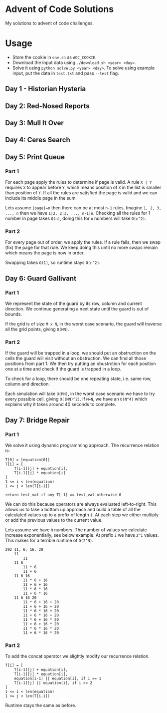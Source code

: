 # Advent of Code Solutions
My solutions to advent of code challenges.

# Usage

- Store the cookie in `env.sh` as `AOC_COOKIE`.
- Download the input data using `./download.sh <year> <day>`.
- Solve it using `python solve.py <year> <day>`. To solve using example input, put the data in `test.txt` and pass `--test` flag.


Day 1 - Historian Hysteria
--------------------------

Day 2: Red-Nosed Reports
------------------------

Day 3: Mull It Over
-------------------

Day 4: Ceres Search
-------------------

Day 5: Print Queue
------------------
### Part 1
For each page apply the rules to determine if page is valid.
A rule `X | Y` requires `X` to appear before `Y`, which means position of `X` in the list is smaller than position of `Y`. If all the rules are satisfied the page is valid and we can include its middle page in the sum

Lets assume `|page|=n` then there can be at most `n-1` rules. Imagine `1, 2, 3, ..., n` then we have `1|2, 2|3, ..., n-1|n`. Checking all the rules for 1 number in page takes `O(n)`, doing this for `n` numbers will take `O(n^2)`. 

### Part 2
For every page out of order, we apply the rules. If a rule fails, then we swap (fix) the page for that rule. We keep doing this until no more swaps remain which means the page is now in order.

Swapping takes `O(1)`, so runtime stays `O(n^2)`.

Day 6: Guard Gallivant
----------------------
### Part 1
We represent the state of the guard by its row, column and current direction. We continue generating a next state until the guard is out of bounds.

If the grid is of size `M x N`, in the worst case scenario, the guard will traverse all the grid points, giving `O(MN)`.

### Part 2
If the guard will be trapped in a loop, we should put an obstruction on the cells the guard will visit without an obstruction. We can find all those positions from part 1. We then try putting an obustrction for each position one at a time and check if the guard is trapped in a loop.

To check for a loop, there should be one repeating state, i.e. same row, column and direction.

Each simulation will take `O(MN)`, in the worst case scenario we have to try every possible cell, giving `O((MN)^2)`. If `M=N`, we have an `O(N^4)` which explains why it takes around 40 seconds to complete.

Day 7: Bridge Repair
--------------------
### Part 1
We solve it using dynamic programming approach. The recurrence relation is:

```
T[0] = [equation[0]]
T[i] = [
    T[i-1][j] + equation[i],
    T[i-1][j] * equation[i]
]
1 <= i < len(equation)
1 <= j < len(T[i-1])

return test_val if any T[-1] == test_val otherwise 0
```

We can do this because operators are always evaluated left-to-right. This allows us to take a bottom up approach and build a table of all the calculated values up to a prefix of length `i`. At each step we either multiply or add the previous values to the current value.

Lets assume we have `N` numbers. The number of values we calculate increase exponentially, see below example. At prefix `i` we have `2^i` values. This makes for a terrible runtime of `O(2^N)`.

```
292 11, 6, 16, 20
    11
        11
    11 6
        11 * 6
        11 + 6
    11 6 16
        11 * 6 + 16
        11 + 6 + 16
        11 * 6 * 16
        11 + 6 * 16
    11 6 16 20
        11 * 6 + 16 + 20
        11 + 6 + 16 + 20
        11 * 6 * 16 + 20
        11 + 6 * 16 + 20
        11 * 6 + 16 * 20
        11 + 6 + 16 * 20
        11 * 6 * 16 * 20
        11 + 6 * 16 * 20
```

### Part 2
To add the concat operator we slightly modify our recurrence relation.

```
T[i] = [
    T[i-1][j] + equation[i],
    T[i-1][j] * equation[i],
    equation[i-1] || equation[i], if i == 1
    T[i-1][j] || equation[i], if i >= 2
]
1 <= i < len(equation)
1 <= j < len(T[i-1])
```

Runtime stays the same as before.


